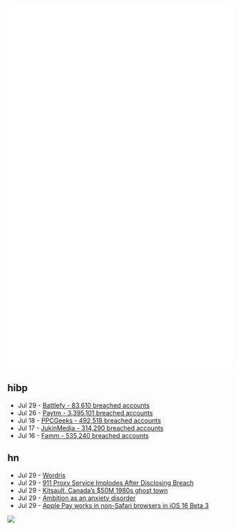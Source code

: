 ![Metrics](https://raw.githubusercontent.com/phixion/phixion/master/metrics.svg)

## hibp

<!--
for https://github.com/phixion/phixion/blob/main/.github/workflows/feeds.yml
-->
<!--START_SECTION:haveibeenpwnd-->
- Jul 29 - [Battlefy - 83,610 breached accounts](https://haveibeenpwned.com/PwnedWebsites#Battlefy)
- Jul 26 - [Paytm - 3,395,101 breached accounts](https://haveibeenpwned.com/PwnedWebsites#Paytm)
- Jul 18 - [PPCGeeks - 492,518 breached accounts](https://haveibeenpwned.com/PwnedWebsites#PPCGeeks)
- Jul 17 - [JukinMedia - 314,290 breached accounts](https://haveibeenpwned.com/PwnedWebsites#JukinMedia)
- Jul 16 - [Famm - 535,240 breached accounts](https://haveibeenpwned.com/PwnedWebsites#Famm)
<!--END_SECTION:haveibeenpwnd-->

## hn

<!--
for https://github.com/phixion/phixion/blob/main/.github/workflows/feeds.yml
-->
<!--START_SECTION:hn-->
- Jul 29 - [Wordris](https://mwenge.github.io/wordris/)
- Jul 29 - [911 Proxy Service Implodes After Disclosing Breach](https://krebsonsecurity.com/2022/07/911-proxy-service-implodes-after-disclosing-breach/)
- Jul 29 - [Kitsault, Canada’s $50M 1980s ghost town](https://justinmcelroy.com/2022/07/26/visiting-canadas-50-million-1980s-ghost-town/)
- Jul 29 - [Ambition as an anxiety disorder](https://moontower.substack.com/p/moontower-154)
- Jul 29 - [Apple Pay works in non-Safari browsers in iOS 16 Beta 3](https://news.ycombinator.com/item?id=32280325)
<!--END_SECTION:hn-->

<!--
for https://yhype.me
-->
![](https://hit.yhype.me/github/profile?user_id=13013670)
